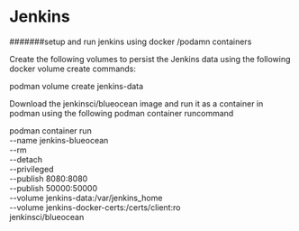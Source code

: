 # Jenkins

#######setup and run jenkins using docker /podamn containers 

Create the following volumes to persist the Jenkins data using the following docker volume create commands:

 podman volume create jenkins-data
 
Download the jenkinsci/blueocean image and run it as a container in podman using the following podman container runcommand

podman container run \
  --name jenkins-blueocean \
  --rm \
  --detach \
  --privileged \
  --publish 8080:8080 \
  --publish 50000:50000 \
  --volume jenkins-data:/var/jenkins_home \
  --volume jenkins-docker-certs:/certs/client:ro \
  jenkinsci/blueocean
